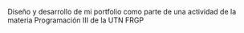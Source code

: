 Diseño y desarrollo de mi portfolio como parte de una actividad de la materia Programación III de la UTN FRGP
